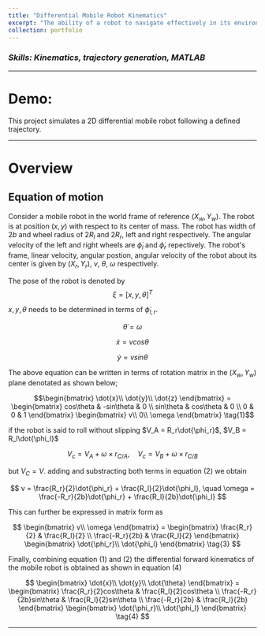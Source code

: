 ```yaml
---
title: "Differential Mobile Robot Kinematics"
excerpt: "The ability of a robot to navigate effectively in its environment requires a proper drive kinematic equations. This project uses basic mathematical concepts like rigid-body motion to simulate a simple trajectory in MATLAB <img src='/images/500x300.png'>"
collection: portfolio
---
```

 <!--<img src='/images/500x300.png'>-->
### _Skills: Kinematics, trajectory generation, MATLAB_

****

Demo:
===

This project simulates a 2D differential mobile robot following a defined trajectory.

***
Overview
===

## Equation of motion

Consider a mobile robot in the world frame of reference $(X_w,Y_w)$. The robot is at position $(x,y)$ with respect to its center of mass. The robot has width of $2b$ and wheel radius of $2R_l$ and $2R_r$, left and right respectively. The angular velocity of the left and right wheels are $\dot{\phi}_l$ and $\dot{\phi}_r$ repectively. The robot's frame, linear velocity, angular postion, angular velocity of the robot about its center is given by $(X_r,Y_r)$, $v$, $\theta$, $\omega$ respectively.

The pose of the robot is denoted by $$\xi = [x, y, \theta]^T$$

$x, y, \theta$ needs to be determined in terms of $\dot{\phi}_{l,r}$.

$$\dot{\theta} = \omega$$

$$\dot{x} = vcos\theta$$

$$\dot{y} = vsin\theta$$

The above equation can be written in terms of rotation matrix in the  $(X_w,Y_w)$ plane denotated as shown below;

```math
\begin{bmatrix}
\dot{x}\\
\dot{y}\\
\dot{z}
\end{bmatrix}
= \begin{bmatrix}
    cos\theta & -sin\theta & 0 \\
    sin\theta & cos\theta & 0 \\
    0 & 0 & 1
\end{bmatrix}
\begin{bmatrix}
v\\
0\\
\omega
\end{bmatrix} \tag{1}
````
if the robot is said to roll without slipping
$V_A = R_r\dot{\phi_r}$, $V_B = R_l\dot{\phi_l}$

$$
V_c = V_A + \omega \times r_{C/A}, \quad
V_c = V_B + \omega \times r_{C/B}
\tag{2}
$$

but $V_C = V$. adding and substracting both terms in equation (2) we obtain

$$
v = \frac{R_r}{2}\dot{\phi_r} + \frac{R_l}{2}\dot{\phi_l}, \quad
\omega = \frac{-R_r}{2b}\dot{\phi_r} + \frac{R_l}{2b}\dot{\phi_l}
$$

This can further be expressed in matrix form as 

$$
\begin{bmatrix}
v\\
\omega
\end{bmatrix}
= \begin{bmatrix}
    \frac{R_r}{2} & \frac{R_l}{2} \\
    \frac{-R_r}{2b} & \frac{R_l}{2}
\end{bmatrix}
\begin{bmatrix}
\dot{\phi_r}\\
\dot{\phi_l}
\end{bmatrix} \tag{3}
$$

Finally, combining equation (1) and (2) the differential forward kinematics of the mobile robot is obtained as shown in equation (4)

$$
\begin{bmatrix}
\dot{x}\\
\dot{y}\\
\dot{\theta}
\end{bmatrix}
= \begin{bmatrix}
    \frac{R_r}{2}cos\theta & \frac{R_l}{2}cos\theta \\
    \frac{-R_r}{2b}sin\theta & \frac{R_l}{2}sin\theta \\
    \frac{-R_r}{2b} & \frac{R_l}{2b}
\end{bmatrix}
\begin{bmatrix}
\dot{\phi_r}\\
\dot{\phi_l}
\end{bmatrix} \tag{4}
$$

***



